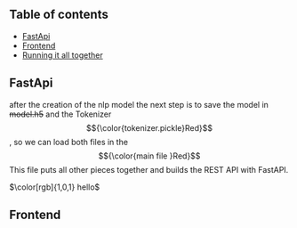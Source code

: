 ## Table of contents
* [FastApi](#fastapi)
* [Frontend](#frontend)
* [Running it all together](#Running-it-all-together)


## FastApi
after the creation of the nlp model the next step is to save the model in ~~model.h5~~ and the Tokenizer $${\color{tokenizer.pickle}Red}$$ ,
so we can load both files in the $${\color{main file }Red}$$ This file puts all other pieces together and builds the REST API with FastAPI.

$\color[rgb]{1,0,1} hello$

## Frontend
